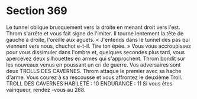 # Section 369

Le tunnel oblique brusquement vers la droite en menant droit vers l'est. Throm s'arrête et
vous fait signe de l'imiter. Il tourne lentement la tête de gauche à droite, l'oreille aux
aguets. «  J'entends dans le tunnel des pas qui viennent vers nous, chuchot e-t-il. Tire ton
épée.  » Vous vous accroupissez pour vous dissimuler dans l'ombre et, quelques secondes
plus tard, vous apercevez deux silhouettes en armes qui s'approchent. Throm bondit sur
les nouveaux venus en poussant un cri de guerre. Vos adversaires sont deux TROLLS
DES CAVERNES. Throm attaque le premier avec sa hache d'arme. Vous courez à sa
rescousse et vous affrontez le deuxième Troll.
TROLL DES CAVERNES
HABILETÉ  : 10 ENDURANCE  : 11
Si vous êtes vainqueur, rendez -vous au 288.